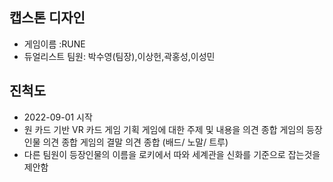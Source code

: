 ## 캡스톤 디자인
- 게임이름 :RUNE 
- 듀얼리스트 팀원: 박수영(팀장),이상헌,곽홍성,이성민
## 진척도
- 2022-09-01 시작 
- 원 카드 기반 VR 카드 게임 기획
게임에 대한 주제 및 내용을 의견 종합
게임의 등장인물 의견 종합
게임의 결말 의견 종합 (배드/ 노말/ 트루)
- 다른 팀원이 등장인물의 이름을 로키에서 따와 세계관을 신화를 기준으로 잡는것을 제안함
